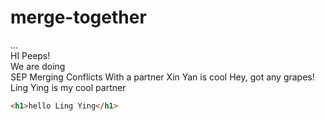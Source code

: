 # merge-together
...  
HI Peeps!  
We are doing  
SEP
Merging 
Conflicts
With a partner
Xin Yan is cool 
Hey, got any grapes!
Ling Ying is my cool partner


```html
<h1>hello Ling Ying</h1>
